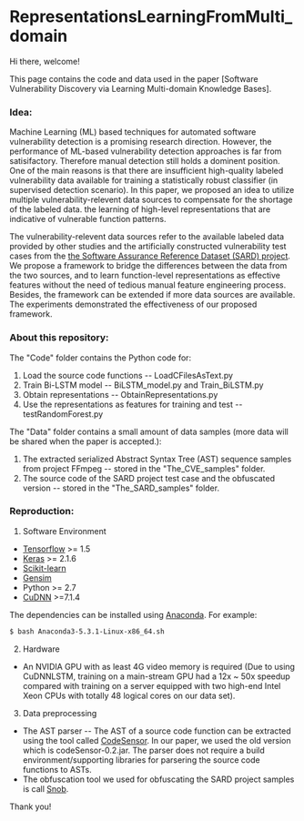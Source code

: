 # RepresentationsLearningFromMulti_domain

Hi there, welcome!

This page contains the code and data used in the paper [Software Vulnerability Discovery via Learning Multi-domain Knowledge Bases].

### Idea:

Machine Learning (ML) based techniques for automated software vulnerability detection is a promising research direction. However, the performance of ML-based vulnerability detection approaches is far from satisifactory. Therefore manual detection still holds a dominent position. One of the main reasons is that there are insufficient high-quality labeled vulnerability data available for training a statistically robust classifier (in supervised detection scenario). In this paper, we proposed an idea to utilize multiple vulnerability-relevent data sources to compensate for the shortage of the labeled data. the learning of high-level representations that are indicative of vulnerable function patterns. 

The vulnerability-relevent data sources refer to the available labeled data provided by other studies and the artificially constructed vulnerability test cases from the [the Software Assurance Reference Dataset (SARD) project](https://samate.nist.gov/SRD/). We propose a framework to bridge the differences between the data from the two sources, and to learn function-level representations as effective features without the need of tedious manual feature engineering process. Besides, the framework can be extended if more data sources are available. The experiments demonstrated the effectiveness of our proposed framework.

### About this repository:

The "Code" folder contains the Python code for:
1. Load the source code functions -- LoadCFilesAsText.py
2. Train Bi-LSTM model -- BiLSTM_model.py and Train_BiLSTM.py
3. Obtain representations -- ObtainRepresentations.py
4. Use the representations as features for training and test -- testRandomForest.py

The "Data" folder contains a small amount of data samples (more data will be shared when the paper is accepted.):
1. The extracted serialized Abstract Syntax Tree (AST) sequence samples from project FFmpeg -- stored in the "The_CVE_samples" folder. 
2. The source code of the SARD project test case and the obfuscated version -- stored in the "The_SARD_samples" folder.

### Reproduction:

1. Software Environment

 * [Tensorflow](https://www.tensorflow.org/) >= 1.5
 * [Keras](https://github.com/fchollet/keras/tree/master/keras) >= 2.1.6
 * [Scikit-learn](http://scikit-learn.org/stable/)
 * [Gensim](https://radimrehurek.com/gensim/)
 * Python >= 2.7
 * [CuDNN](https://developer.nvidia.com/cudnn) >=7.1.4
 
The dependencies can be installed using [Anaconda](https://www.anaconda.com/download/). For example:

```bash
$ bash Anaconda3-5.3.1-Linux-x86_64.sh
```
 
2. Hardware
 * An NVIDIA GPU with as least 4G video memory is required (Due to using CuDNNLSTM, training on a main-stream GPU had a 12x ~ 50x speedup compared with training on a server equipped with two high-end Intel Xeon CPUs with totally 48 logical cores on our data set). 
 
3. Data preprocessing
 * The AST parser -- The AST of a source code function can be extracted using the tool called [CodeSensor](https://github.com/fabsx00/codesensor). In our paper, we used the old version which is codeSensor-0.2.jar. The parser does not require a build environment/supporting libraries for parsering the source code functions to ASTs. 
 * The obfuscation tool we used for obfuscating the SARD project samples is call [Snob](https://snob.soft112.com/). 

Thank you! 
